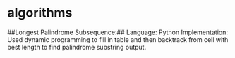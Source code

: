 # algorithms
##Longest Palindrome Subsequence:##
Language: Python
Implementation: Used dynamic programming to fill in table and then backtrack from cell with best length to find palindrome substring output. 
